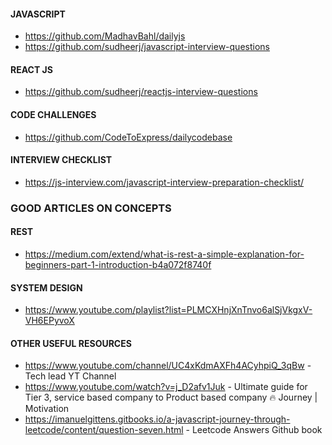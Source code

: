 #### JAVASCRIPT 

- https://github.com/MadhavBahl/dailyjs 
- https://github.com/sudheerj/javascript-interview-questions 


#### REACT JS

- https://github.com/sudheerj/reactjs-interview-questions



#### CODE CHALLENGES 

- https://github.com/CodeToExpress/dailycodebase 


#### INTERVIEW CHECKLIST 

- https://js-interview.com/javascript-interview-preparation-checklist/


### GOOD ARTICLES ON CONCEPTS 
#### REST 
- https://medium.com/extend/what-is-rest-a-simple-explanation-for-beginners-part-1-introduction-b4a072f8740f 

#### SYSTEM DESIGN 
- https://www.youtube.com/playlist?list=PLMCXHnjXnTnvo6alSjVkgxV-VH6EPyvoX 


#### OTHER USEFUL RESOURCES

- https://www.youtube.com/channel/UC4xKdmAXFh4ACyhpiQ_3qBw - Tech lead YT Channel 
- https://www.youtube.com/watch?v=j_D2afv1Juk - Ultimate guide for Tier 3, service based company to Product based company 🔥 Journey | Motivation 
- https://imanuelgittens.gitbooks.io/a-javascript-journey-through-leetcode/content/question-seven.html - Leetcode Answers Github book
